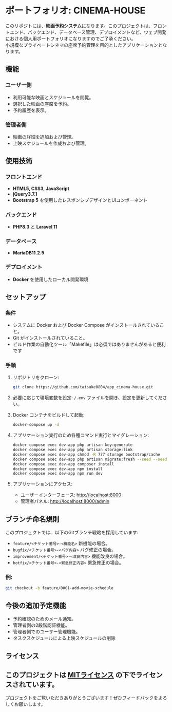 # ポートフォリオ: CINEMA-HOUSE

このリポジトには、**映画予約システム**になります。このプロジェクトは、フロントエンド、バックエンド、データベース管理、デプロイメントなど、ウェブ開発における個人用ポートフォリオになりますのでご了承ください。  
小規模なプライベートシネマの座席予約管理を目的としたアプリケーションとなります。

## 機能

### ユーザー側
- 利用可能な映画とスケジュールを閲覧。
- 選択した映画の座席を予約。
- 予約履歴を表示。

### 管理者側
- 映画の詳細を追加および管理。
- 上映スケジュールを作成および管理。

## 使用技術

### フロントエンド
- **HTML5, CSS3, JavaScript**
- **jQuery3.7.1**
- **Bootstrap 5** を使用したレスポンシブデザインとUIコンポーネント

### バックエンド
- **PHP8.3** と **Laravel 11**

### データベース
- **MariaDB11.2.5**

### デプロイメント
- **Docker** を使用したローカル開発環境

## セットアップ

### 条件
- システムに Docker および Docker Compose がインストールされていること。
- Git がインストールされていること。
- ビルド作業の自動化ツール「Makefile」は必須ではありませんがあると便利です

### 手順
1. リポジトリをクローン:
   ```bash
   git clone https://github.com/taisuke0804/app_cinema-house.git
   ```

2. 必要に応じて環境変数を設定:
   `/.env` ファイルを開き、設定を更新してください。

3. Docker コンテナをビルドして起動:
   ```bash
   docker-compose up -d
   ```

4. アプリケーション実行のため各種コマンド実行とマイグレーション:
   ```bash
   docker compose exec dev-app php artisan key:generate
   docker compose exec dev-app php artisan storage:link
   docker compose exec dev-app chmod -R 777 storage bootstrap/cache
   docker compose exec dev-app php artisan migrate:fresh --seed --seeder=DevelopmentSeeder
   docker compose exec dev-app composer install
   docker compose exec dev-app npm install
   docker compose exec dev-app npm run dev
   ```

5. アプリケーションにアクセス:
   - ユーザーインターフェース: [http://localhost:8000](http://localhost:8000)
   - 管理者パネル: [http://localhost:8000/admin](http://localhost:8000/admin)

## ブランチ命名規則

このプロジェクトでは、以下のGitブランチ戦略を採用しています:
- `feature/<チケット番号>-<機能名>` 新機能の場合。
- `bugfix/<チケット番号>-<バグ内容>` バグ修正の場合。
- `improvement/<チケット番号>-<改良内容>` 機能改良の場合。
- `hotfix/<チケット番号>-<緊急修正内容>` 緊急修正の場合。

### 例:
```bash
git checkout -b feature/0001-add-movie-schedule
```

## 今後の追加予定機能
- 予約確認のためのメール通知。
- 管理者側の2段階認証機能。
- 管理者側でのユーザー管理機能。
- タスクスケジュールによる上映スケジュールの削除

## ライセンス
このプロジェクトは [MITライセンス](LICENSE) の下でライセンスされています。
---

プロジェクトをご覧いただきありがとうございます！ぜひフィードバックをよろしくお願いします。
